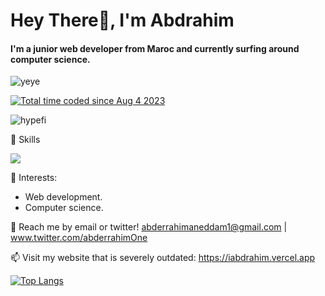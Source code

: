# Hey There👋, I'm Abdrahim

#### I'm a junior web developer from Maroc and currently surfing around computer science.
<div>

![yeye](https://raw.githubusercontent.com/seanprashad/slackmoji/master/emoji/blob/blob-dundundun-gif.gif)

</div>

<a href="https://wakatime.com/@8617238d-9b20-4d05-9b5a-d94e1d7ff00b"><img src="https://wakatime.com/badge/user/8617238d-9b20-4d05-9b5a-d94e1d7ff00b.svg" alt="Total time coded since Aug 4 2023" /></a>

<p align="left"> <img src="https://komarev.com/ghpvc/?username=iabdrahim&label=Profile%20views&color=0e75b6&style=flat" alt="hypefi" /> </p>



🚀 Skills

<p align="start">
  <a href="https://skillicons.dev">
    <img src="https://skillicons.dev/icons?i=js,,react,svelte,nextjs,nestjs,cpp,sass,express,tailwindcss,laravel,figma,vscode,git" />
  </a>
</p>


🌱 Interests:
- Web development.
- Computer science.

💬 Reach me by email or twitter! abderrahimaneddam1@gmail.com | www.twitter.com/abderrahimOne

📫 Visit my website that is severely outdated: https://iabdrahim.vercel.app

[![Top Langs](https://github-readme-stats.vercel.app/api/top-langs/?username=iabdrahim&layout=compact&hide=tex)](https://github.com/anuraghazra/github-readme-stats)

